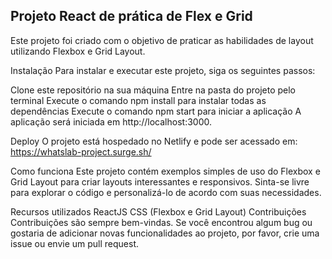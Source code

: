 ## Projeto React de prática de Flex e Grid
Este projeto foi criado com o objetivo de praticar as habilidades de layout utilizando Flexbox e Grid Layout.

Instalação
Para instalar e executar este projeto, siga os seguintes passos:

Clone este repositório na sua máquina
Entre na pasta do projeto pelo terminal
Execute o comando npm install para instalar todas as dependências
Execute o comando npm start para iniciar a aplicação
A aplicação será iniciada em http://localhost:3000.

Deploy
O projeto está hospedado no Netlify e pode ser acessado em: https://whatslab-project.surge.sh/

Como funciona
Este projeto contém exemplos simples de uso do Flexbox e Grid Layout para criar layouts interessantes e responsivos. Sinta-se livre para explorar o código e personalizá-lo de acordo com suas necessidades.

Recursos utilizados
ReactJS
CSS (Flexbox e Grid Layout)
Contribuições
Contribuições são sempre bem-vindas. Se você encontrou algum bug ou gostaria de adicionar novas funcionalidades ao projeto, por favor, crie uma issue ou envie um pull request.